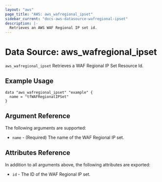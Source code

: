 ```yaml
---
layout: "aws"
page_title: "AWS: aws_wafregional_ipset"
sidebar_current: "docs-aws-datasource-wafregional-ipset"
description: |-
  Retrieves an AWS WAF Regional IP set id.
---
```


# Data Source: aws_wafregional_ipset

`aws_wafregional_ipset` Retrieves a WAF Regional IP Set Resource Id.

## Example Usage

```hcl
data "aws_wafregional_ipset" "example" {
  name = "tfWAFRegionalIPSet"
}
```

## Argument Reference

The following arguments are supported:

* `name` - (Required) The name of the WAF Regional IP set.

## Attributes Reference
In addition to all arguments above, the following attributes are exported:

* `id` - The ID of the WAF Regional IP set.